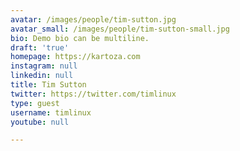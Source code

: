 ```yaml
---
avatar: /images/people/tim-sutton.jpg
avatar_small: /images/people/tim-sutton-small.jpg
bio: Demo bio can be multiline.
draft: 'true'
homepage: https://kartoza.com
instagram: null
linkedin: null
title: Tim Sutton
twitter: https://twitter.com/timlinux
type: guest
username: timlinux
youtube: null

---
```


